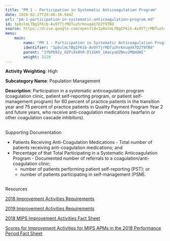 ```yaml
---
title: "PM 1 - Participation in Systematic Anticoagulation Program"
date: 2020-02-27T20:48:16.944Z
url: "pm-1-participation-in-systematic-anticoagulation-program.md"
id: 1p8ulmLTBgIFKib-AvOY7jrMDTuzhrKnuq4X7D2T9TB8
source: https://drive.google.com/open?id=1p8ulmLTBgIFKib-AvOY7jrMDTuzhrKnuq4X7D2T9TB8
menu:
    main:
        name: "PM 1 - Participation in Systematic Anticoagulation Program"
        identifier: "1p8ulmLTBgIFKib-AvOY7jrMDTuzhrKnuq4X7D2T9TB8"
        parent: "1YbPb92y_0ZPiXk8hR-D11GKV_1AacyaOZNnv2MQmDWI"
        weight: 3210
---
```









**Activity Weighting**: High

**Subcategory Name**: Population Management

**Description**: Participation in a systematic anticoagulation program (coagulation clinic, patient self-reporting program, or patient self-management program) for 60 percent of practice patients in the transition year and 75 percent of practice patients in Quality Payment Program Year 2 and future years, who receive anti-coagulation medications (warfarin or other coagulation cascade inhibitors).







## 

Supporting Documentation

* Patients Receiving Anti-Coagulation Medications - Total number of patients receiving anti-coagulation medications; and
* Percentage of that Total Participating in a Systematic Anticoagulation Program - Documented number of referrals to a coagulation/anti-coagulation clinic; 
    * number of patients performing patient self-reporting (PST); or
    * number of patients participating in self-management (PSM).







## 

Resources

[2018 Improvement Activities Requirements](https://qpp.cms.gov/mips/improvement-activities?py=2018)

[2019 Improvement Activities Requirements](https://qpp.cms.gov/mips/improvement-activities?py=2019)

[2018 MIPS Improvement Activities Fact Sheet](https://qpp.cms.gov/resource/2018%20MIPS%20Improvement%20Activities%20Fact%20Sheet)

[Scores for Improvement Activities for MIPS APMs in the 2018 Performance Period Fact Sheet](https://qpp.cms.gov/resource/2018%20MIPS%20APMs%20improvement%20Activities%20scores%20fact%20sheet)

